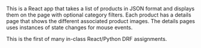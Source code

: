 This is a React app that takes a list of products in JSON format and displays them on the page with optional 
category filters. Each product has a details page that shows the different associated product images. 
The details pages uses instances of state changes for mouse events. 

This is the first of many in-class React/Python DRF assignments. 